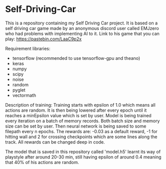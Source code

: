 # Self-Driving-Car
This is a repository containing my Self Driving Car project. It is based on a self driving car game made by an anonymous discord user called EMJzero who had problems with implementing AI to it. Link to his game that you can play: https://pastebin.com/LaaC9p2x

Requirement libraries:
- tensorflow (recommended to use tensorflow-gpu and theano)
- keras
- numpy
- scipy
- noise
- random
- pyglet
- vectormath

Description of training:
Training starts with epsilon of 1.0 which means all actions are random. It is then being lowered after every epoch until it reaches a minEpsilon value which is set by user. Model is being trained every iteration on a batch of memory records. Both batch size and memory size can be set by user. Then neural network is being saved to some filepath every n epochs. The rewards are: -0.03 as a default reward, -1 for hitting wall and 2 for crossing checkpoints which are some lines along the track. All rewards can be changed deep in code.

The model that is saved in this repository called 'model.h5' learnt its way of playstyle after around 20-30 min, still having epsilon of around 0.4 meaning that 40% of his actions are random.
